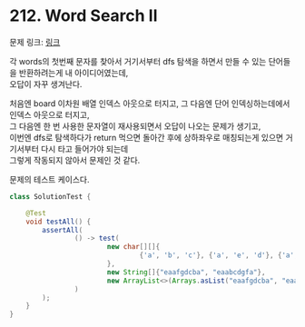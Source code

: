 # 212. Word Search II

문제 링크: [링크](https://leetcode.com/problems/word-search-ii/description/)

각 words의 첫번째 문자를 찾아서 거기서부터 dfs 탐색을 하면서 만들 수 있는 단어들을 반환하려는게 내 아이디어였는데,   
오답이 자꾸 생겨난다. 

처음엔 board 이차원 배열 인덱스 아웃으로 터지고, 그 다음엔 단어 인덱싱하는데에서 인덱스 아웃으로 터지고,  
그 다음엔 한 번 사용한 문자열이 재사용되면서 오답이 나오는 문제가 생기고,  
이번엔 dfs로 탐색하다가 return 먹으면 돌아간 후에 상하좌우로 매칭되는게 있으면 거기서부터 다시 타고 들어가야 되는데  
그렇게 작동되지 않아서 문제인 것 같다.

문제의 테스트 케이스다.

```java
class SolutionTest {

    @Test
    void testAll() {
        assertAll(
                () -> test(
                        new char[][]{
                                {'a', 'b', 'c'}, {'a', 'e', 'd'}, {'a', 'f', 'g'}
                        },
                        new String[]{"eaafgdcba", "eaabcdgfa"},
                        new ArrayList<>(Arrays.asList("eaafgdcba", "eaabcdgfa"))
                )
        );
    }
}
```